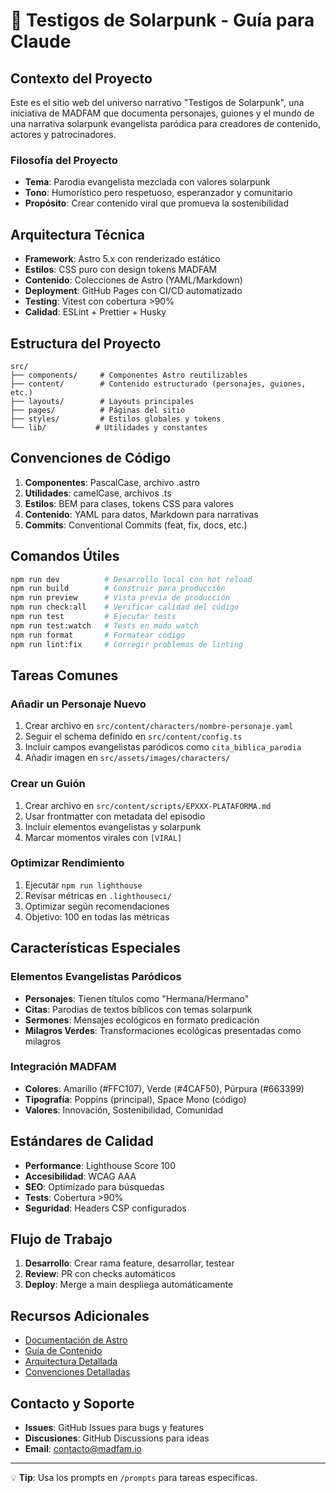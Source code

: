 # 🌟 Testigos de Solarpunk - Guía para Claude

## Contexto del Proyecto

Este es el sitio web del universo narrativo "Testigos de Solarpunk", una iniciativa de MADFAM que documenta personajes, guiones y el mundo de una narrativa solarpunk evangelista paródica para creadores de contenido, actores y patrocinadores.

### Filosofía del Proyecto
- **Tema**: Parodia evangelista mezclada con valores solarpunk
- **Tono**: Humorístico pero respetuoso, esperanzador y comunitario
- **Propósito**: Crear contenido viral que promueva la sostenibilidad

## Arquitectura Técnica

- **Framework**: Astro 5.x con renderizado estático
- **Estilos**: CSS puro con design tokens MADFAM
- **Contenido**: Colecciones de Astro (YAML/Markdown)
- **Deployment**: GitHub Pages con CI/CD automatizado
- **Testing**: Vitest con cobertura >90%
- **Calidad**: ESLint + Prettier + Husky

## Estructura del Proyecto

```
src/
├── components/     # Componentes Astro reutilizables
├── content/        # Contenido estructurado (personajes, guiones, etc.)
├── layouts/        # Layouts principales
├── pages/          # Páginas del sitio
├── styles/         # Estilos globales y tokens
└── lib/           # Utilidades y constantes
```

## Convenciones de Código

1. **Componentes**: PascalCase, archivo .astro
2. **Utilidades**: camelCase, archivos .ts
3. **Estilos**: BEM para clases, tokens CSS para valores
4. **Contenido**: YAML para datos, Markdown para narrativas
5. **Commits**: Conventional Commits (feat, fix, docs, etc.)

## Comandos Útiles

```bash
npm run dev          # Desarrollo local con hot reload
npm run build        # Construir para producción
npm run preview      # Vista previa de producción
npm run check:all    # Verificar calidad del código
npm run test         # Ejecutar tests
npm run test:watch   # Tests en modo watch
npm run format       # Formatear código
npm run lint:fix     # Corregir problemas de linting
```

## Tareas Comunes

### Añadir un Personaje Nuevo

1. Crear archivo en `src/content/characters/nombre-personaje.yaml`
2. Seguir el schema definido en `src/content/config.ts`
3. Incluir campos evangelistas paródicos como `cita_biblica_parodia`
4. Añadir imagen en `src/assets/images/characters/`

### Crear un Guión

1. Crear archivo en `src/content/scripts/EPXXX-PLATAFORMA.md`
2. Usar frontmatter con metadata del episodio
3. Incluir elementos evangelistas y solarpunk
4. Marcar momentos virales con `[VIRAL]`

### Optimizar Rendimiento

1. Ejecutar `npm run lighthouse`
2. Revisar métricas en `.lighthouseci/`
3. Optimizar según recomendaciones
4. Objetivo: 100 en todas las métricas

## Características Especiales

### Elementos Evangelistas Paródicos
- **Personajes**: Tienen títulos como "Hermana/Hermano"
- **Citas**: Parodias de textos bíblicos con temas solarpunk
- **Sermones**: Mensajes ecológicos en formato predicación
- **Milagros Verdes**: Transformaciones ecológicas presentadas como milagros

### Integración MADFAM
- **Colores**: Amarillo (#FFC107), Verde (#4CAF50), Púrpura (#663399)
- **Tipografía**: Poppins (principal), Space Mono (código)
- **Valores**: Innovación, Sostenibilidad, Comunidad

## Estándares de Calidad

- **Performance**: Lighthouse Score 100
- **Accesibilidad**: WCAG AAA
- **SEO**: Optimizado para búsquedas
- **Tests**: Cobertura >90%
- **Seguridad**: Headers CSP configurados

## Flujo de Trabajo

1. **Desarrollo**: Crear rama feature, desarrollar, testear
2. **Review**: PR con checks automáticos
3. **Deploy**: Merge a main despliega automáticamente

## Recursos Adicionales

- [Documentación de Astro](https://docs.astro.build)
- [Guía de Contenido](./content-guide.md)
- [Arquitectura Detallada](./architecture.md)
- [Convenciones Detalladas](./conventions.md)

## Contacto y Soporte

- **Issues**: GitHub Issues para bugs y features
- **Discusiones**: GitHub Discussions para ideas
- **Email**: contacto@madfam.io

---

💡 **Tip**: Usa los prompts en `/prompts` para tareas específicas.